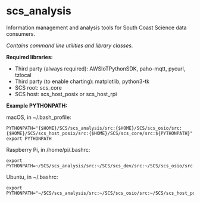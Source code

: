 # scs_analysis
Information management and analysis tools for South Coast Science data consumers.

_Contains command line utilities and library classes._

**Required libraries:** 

* Third party (always required): AWSIoTPythonSDK, paho-mqtt, pycurl, tzlocal
* Third party (to enable charting): matplotlib, python3-tk
* SCS root: scs_core
* SCS host: scs_host_posix or scs_host_rpi


**Example PYTHONPATH:**

macOS, in ~/.bash_profile:

    PYTHONPATH="{$HOME}/SCS/scs_analysis/src:{$HOME}/SCS/scs_osio/src:{$HOME}/SCS/scs_host_posix/src:{$HOME}/SCS/scs_core/src:${PYTHONPATH}" 
    export PYTHONPATH


Raspberry Pi, in /home/pi/.bashrc:

    export  PYTHONPATH=~/SCS/scs_analysis/src:~/SCS/scs_dev/src:~/SCS/scs_osio/src:~/SCS/scs_mfr/src:~/SCS/scs_dfe_eng/src:~/SCS/scs_host_rpi/src:~/SCS/scs_core/src:$PYTHONPATH


Ubuntu, in ~/.bashrc:

    export PYTHONPATH="~/SCS/scs_analysis/src:~/SCS/scs_osio/src:~/SCS/scs_host_posix/src:~/SCS/scs_core/src:$PYTHONPATH"
